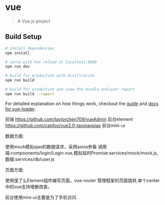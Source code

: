 # vue

> A Vue.js project

## Build Setup

``` bash
# install dependencies
npm install

# serve with hot reload at localhost:8080
npm run dev

# build for production with minification
npm run build

# build for production and view the bundle analyzer report
npm run build --report
```

For detailed explanation on how things work, checkout the [guide](http://vuejs-templates.github.io/webpack/) and [docs for vue-loader](http://vuejs.github.io/vue-loader).

前端
https://github.com/taylorchen709/vueAdmin 后台element
https://github.com/canfoo/vue2.0-taopiaopiao 前台mini-ui

数据方面:

使用mock模拟ajax的数据请求，采用axios参看 调用端:compoonents/login/Login.vue,模拟延时Promise:services/mock/mock.js, 数据:services/db/user.js

页面方面:

使用饿了么Element组件编写页面，vue-router 管理框架的页面跳转,单个center中的vue支持增删改查。

前台使用mini-ui主要是为了手机访问.


